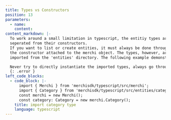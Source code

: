 ```yaml
---
title: Types vs Constructors
position: 13
parameters:
  - name:
    content:
content_markdown: |-
  To work around a small limitation in typescript, the entitiy types are
  seperated from their constructors.
  If you want to list or create entities, it must always be done through
  the constructor attached to the merchi object. The types, however, are
  imported from the 'entities' directory. The following example demonstrates:

  Never try to directly instantiate the imported types, always go through the merchi object.
  {: .error }
left_code_blocks:
  - code_block: |-
      import { Merchi } from 'merchisdk/typescript/src/merchi';
      import { Category } from 'merchisdk/typescript/src/entities/category';
      const merchi = new Merchi();
      const category: Category = new merchi.Category();
    title: import category type
    language: typescript
---
```

